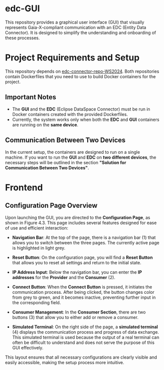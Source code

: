 # edc-GUI

This repository provides a graphical user interface (GUI) that visually represents Gaia-X-compliant communication with an EDC (Entity Data Connector). It is designed to simplify the understanding and onboarding of these processes.

# Project Requirements and Setup

This repository depends on [edc-connector-repo-WS2024](https://github.com/mattis1896/edc-connector-repo-WS2024). Both repositories contain Dockerfiles that you need to use to build Docker containers for the project.

## Important Notes

- The **GUI** and the **EDC** (Eclipse DataSpace Connector) must be run in Docker containers created with the provided Dockerfiles.
- Currently, the system works only when both the **EDC** and **GUI** containers are running on the **same device**.

## Communication Between Two Devices

In the current setup, the containers are designed to run on a single machine. If you want to run the **GUI** and **EDC** on **two different devices**, the necessary steps will be outlined in the section **"Solution for Communication Between Two Devices"**.

# Frontend

## Configuration Page Overview

Upon launching the GUI, you are directed to the **Configuration Page**, as shown in Figure 4.3. This page includes several features designed for ease of use and efficient interaction:

- **Navigation Bar**: At the top of the page, there is a navigation bar (1) that allows you to switch between the three pages. The currently active page is highlighted in light grey.

- **Reset Button**: On the configuration page, you will find a **Reset Button** that allows you to reset all settings and return to the initial state.

- **IP Address Input**: Below the navigation bar, you can enter the **IP addresses** for the **Provider** and the **Consumer** (2). 

- **Connect Button**: When the **Connect Button** is pressed, it initiates the communication process. After being clicked, the button changes color from grey to green, and it becomes inactive, preventing further input in the corresponding field.

- **Consumer Management**: In the **Consumer Section**, there are two buttons (3) that allow you to either add or remove a consumer.

- **Simulated Terminal**: On the right side of the page, a **simulated terminal** (4) displays the communication process and progress of data exchange. This simulated terminal is used because the output of a real terminal can often be difficult to understand and does not serve the purpose of this GUI effectively.

This layout ensures that all necessary configurations are clearly visible and easily accessible, making the setup process more intuitive.

